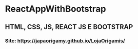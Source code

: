 # ReactAppWithBootstrap
## HTML, CSS, JS, REACT JS E BOOTSTRAP
### Site: https://japaorigamy.github.io/LojaOrigamis/
